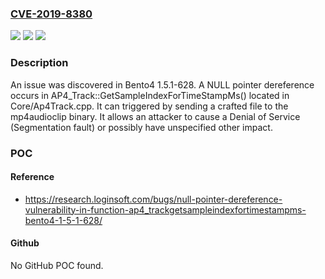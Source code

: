 ### [CVE-2019-8380](https://cve.mitre.org/cgi-bin/cvename.cgi?name=CVE-2019-8380)
![](https://img.shields.io/static/v1?label=Product&message=n%2Fa&color=blue)
![](https://img.shields.io/static/v1?label=Version&message=n%2Fa&color=blue)
![](https://img.shields.io/static/v1?label=Vulnerability&message=n%2Fa&color=brighgreen)

### Description

An issue was discovered in Bento4 1.5.1-628. A NULL pointer dereference occurs in AP4_Track::GetSampleIndexForTimeStampMs() located in Core/Ap4Track.cpp. It can triggered by sending a crafted file to the mp4audioclip binary. It allows an attacker to cause a Denial of Service (Segmentation fault) or possibly have unspecified other impact.

### POC

#### Reference
- https://research.loginsoft.com/bugs/null-pointer-dereference-vulnerability-in-function-ap4_trackgetsampleindexfortimestampms-bento4-1-5-1-628/

#### Github
No GitHub POC found.


